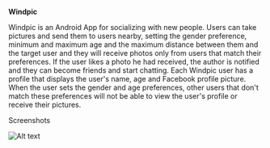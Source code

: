 <b>Windpic</b>

Windpic is an Android App for socializing with new people. 
Users can take pictures and send them to users nearby, setting the gender preference, minimum and maximum age and the maximum distance between them and the target user and they will receive photos only from users that match their preferences. If the user likes a photo he had received, the author is notified and they can become friends and start chatting. Each Windpic user has a profile that displays the user's name, age and Facebook profile picture. When the user sets the gender and age preferences, other users that don't match these preferences will not be able to view the user's profile or receive their pictures.


Screenshots

![Alt text](https://drive.google.com/drive/folders/0B-Ee-7IRjj_LR04xcjdCSUtEX3c "Optional title")
